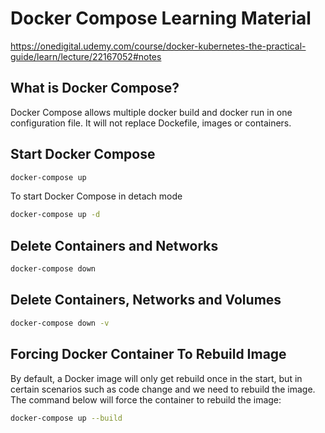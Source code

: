 # Docker Compose Learning Material

https://onedigital.udemy.com/course/docker-kubernetes-the-practical-guide/learn/lecture/22167052#notes

## What is Docker Compose?

Docker Compose allows multiple docker build and docker run in one configuration file. It will not replace Dockefile, images or containers.

## Start Docker Compose

```bash
docker-compose up
```

To start Docker Compose in detach mode

```bash
docker-compose up -d
```

## Delete Containers and Networks

```bash
docker-compose down
```

## Delete Containers, Networks and Volumes

```bash
docker-compose down -v
```

## Forcing Docker Container To Rebuild Image
By default, a Docker image will only get rebuild once in the start, but in certain scenarios such as code change and we need to rebuild the image.
The command below will force the container to rebuild the image:
```bash
docker-compose up --build
```